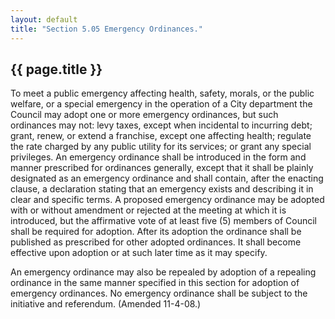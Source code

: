 ```yaml
---
layout: default 
title: "Section 5.05 Emergency Ordinances."
---
```


{{ page.title }}
----------------

To meet a public emergency affecting health, safety, morals, or the
public welfare, or a special emergency in the operation of a City
department the Council may adopt one or more emergency ordinances, but
such ordinances may not: levy taxes, except when incidental to incurring
debt; grant, renew, or extend a franchise, except one affecting health;
regulate the rate charged by any public utility for its services; or
grant any special privileges. An emergency ordinance shall be introduced
in the form and manner prescribed for ordinances generally, except that
it shall be plainly designated as an emergency ordinance and shall
contain, after the enacting clause, a declaration stating that an
emergency exists and describing it in clear and specific terms. A
proposed emergency ordinance may be adopted with or without amendment or
rejected at the meeting at which it is introduced, but the affirmative
vote of at least five (5) members of Council shall be required for
adoption. After its adoption the ordinance shall be published as
prescribed for other adopted ordinances. It shall become effective upon
adoption or at such later time as it may specify.

An emergency ordinance may also be repealed by adoption of a repealing
ordinance in the same manner specified in this section for adoption of
emergency ordinances. No emergency ordinance shall be subject to the
initiative and referendum. (Amended 11-4-08.)
